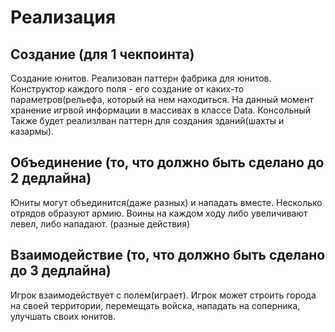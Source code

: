 # Реализация
Создание (для 1 чекпоинта)
--------------------
Создание юнитов. Реализован паттерн фабрика для юнитов. Конструктор каждого поля - его создание от каких-то параметров(рельефа, который на нем находиться.
На данный момент хранение игрвой информации в массивах в классе Data. Консольный 
Также будет реализлван паттерн для создания зданий(шахты и казармы).

Объединение (то, что должно быть сделано до 2 дедлайна)
--------------------
Юниты могут объединится(даже разных) и нападать вместе. Несколько отрядов образуют армию. Воины на каждом ходу либо увеличивают левел, либо нападают. (разные действия) 

Взаимодействие (то, что должно быть сделано до 3 дедлайна)
--------------------
Игрок взаимодействует с полем(играет).
Игрок может строить города на своей территории, перемещать войска, нападать на соперника, улучшать своих юнитов.
